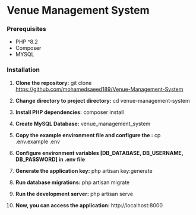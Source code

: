 # Venue Management System

### Prerequisites

- PHP ^8.2
- Composer
- MYSQL

### Installation

1. **Clone the repository:**
    git clone https://github.com/mohamedsaeed189/Venue-Management-System

2. **Change directory to  project directory:**
    cd venue-management-system

3. **Install PHP dependencies:**
    composer install

4. **Create MySQL Database:** 
    venue_management_system

5. **Copy the example environment file and configure the :**
    cp .env.example .env

6. **Configure environment variables [DB_DATABASE, DB_USERNAME, DB_PASSWORD] in .env file**

7. **Generate the application key:**
    php artisan key:generate

8. **Run database migrations:**
    php artisan migrate

9. **Run the development server:**
    php artisan serve

10. **Now, you can access the application:**
    http://localhost:8000